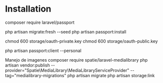 
# Installation

composer require laravel/passport

php artisan migrate:fresh --seed
php artisan passport:install

chmod 600 storage/oauth-private.key
chmod 600 storage/oauth-public.key

php artisan passport:client --personal


Manejo de imagenes
composer require spatie/laravel-medialibrary
php artisan vendor:publish --provider="Spatie\MediaLibrary\MediaLibraryServiceProvider" --tag="medialibrary-migrations"
php artisan migrate
php artisan storage:link